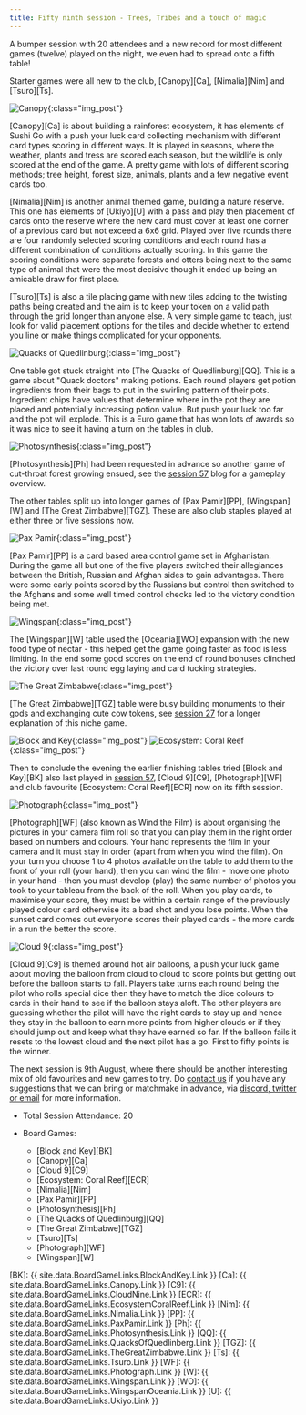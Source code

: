 ```yaml
---
title: Fifty ninth session - Trees, Tribes and a touch of magic
---
```


A bumper session with 20 attendees and a new record for most different games (twelve) played on the night, we even had to spread onto a fifth table!

Starter games were all new to the club, [Canopy][Ca], [Nimalia][Nim] and [Tsuro][Ts]. 

![Canopy](/images/posts/2023_07_26/Canopy01.jpg "Canopy"){:class="img_post"}

[Canopy][Ca] is about building a rainforest ecosystem, it has elements of Sushi Go with a push your luck card collecting mechanism with different card types scoring in different ways. It is played in seasons, where the weather, plants and tress are scored each season, but the wildlife is only scored at the end of the game. A pretty game with lots of different scoring methods; tree height, forest size, animals, plants and a few negative event cards too.

[Nimalia][Nim] is another animal themed game, building a nature reserve. This one has elements of [Ukiyo][U] with a pass and play then placement of cards onto the reserve where the new card must cover at least one corner of a previous card but not exceed a 6x6 grid. Played over five rounds there are four randomly selected scoring conditions and each round has a different combination of conditions actually scoring. In this game the scoring conditions were separate forests and otters being next to the same type of animal that were the most decisive though it ended up being an amicable draw for first place.

[Tsuro][Ts] is also a tile placing game with new tiles adding to the twisting paths being created and the aim is to keep your token on a valid path through the grid longer than anyone else. A very simple game to teach, just look for valid placement options for the tiles and decide whether to extend you line or make things complicated for your opponents.

![Quacks of Quedlinburg](/images/posts/2023_07_26/Quacks01.jpg "Quacks of Quedlinburg"){:class="img_post"}

One table got stuck straight into [The Quacks of Quedlinburg][QQ]. This is a game about "Quack doctors" making potions. Each round players get potion ingredients from their bags to put in the swirling pattern of their pots. Ingredient chips have values that determine where in the pot they are placed and potentially increasing potion value. But push your luck too far and the pot will explode. This is a Euro game that has won lots of awards so it was nice to see it having a turn on the tables in club.

![Photosynthesis](/images/posts/2023_07_26/Photosynthesis01.jpg "Photosynthesis"){:class="img_post"}

[Photosynthesis][Ph] had been requested in advance so another game of cut-throat forest growing ensued, see the [session 57][57] blog for a gameplay overview.

The other tables split up into longer games of [Pax Pamir][PP], [Wingspan][W] and [The Great Zimbabwe][TGZ]. These are also club staples played at either three or five sessions now. 

![Pax Pamir](/images/posts/2023_07_26/PaxPamir01.jpg "Pax Pamir"){:class="img_post"}

[Pax Pamir][PP] is a card based area control game set in Afghanistan. During the game all but one of the five players switched their allegiances between the British, Russian and Afghan sides to gain advantages. There were some early points scored by the Russians but control then switched to the Afghans and some well timed control checks led to the victory condition being met.

![Wingspan](/images/posts/2023_07_26/Wingspan01.jpg "Wingspan"){:class="img_post"}

The [Wingspan][W] table used the [Oceania][WO] expansion with the new food type of nectar - this helped get the game going faster as food is less limiting. In the end some good scores on the end of round bonuses clinched the victory over last round egg laying and card tucking strategies.

![The Great Zimbabwe](/images/posts/2023_07_26/Zimbabwe01.jpg "The Great Zimbabwe"){:class="img_post"}

[The Great Zimbabwe][TGZ] table were busy building monuments to their gods and exchanging cute cow tokens, see [session 27][27] for a longer explanation of this niche game.

![Block and Key](/images/posts/2023_07_26/BlockKey01.jpg "Block and Key"){:class="img_post"}
![Ecosystem: Coral Reef](/images/posts/2023_07_26/CoralReef01.jpg "Ecosystem: Coral Reef"){:class="img_post"}

Then to conclude the evening the earlier finishing tables tried [Block and Key][BK] also last played in [session 57][57], [Cloud 9][C9], [Photograph][WF] and club favourite [Ecosystem: Coral Reef][ECR] now on its fifth session.

![Photograph](/images/posts/2023_07_26/Photograph01.jpg "Photograph"){:class="img_post"}

[Photograph][WF] (also known as Wind the Film) is about organising the pictures in your camera film roll so that you can play them in the right order based on numbers and colours. Your hand represents the film in your camera and it must stay in order (apart from when you wind the film). On your turn you choose 1 to 4 photos available on the table to add them to the front of your roll (your hand), then you can wind the film - move one photo in your hand - then you must develop (play) the same number of photos you took to your tableau from the back of the roll. When you play cards, to maximise your score, they must be within a certain range of the previously played colour card otherwise its a bad shot and you lose points. When the sunset card comes out everyone scores their played cards - the more cards in a run the better the score.

![Cloud 9](/images/posts/2023_07_26/CloudNine01.jpg "Cloud 9"){:class="img_post"}

[Cloud 9][C9] is themed around hot air balloons, a push your luck game about moving the balloon from cloud to cloud to score points but getting out before the balloon starts to fall. Players take turns each round being the pilot who rolls special dice then they have to match the dice colours to cards in their hand to see if the balloon stays aloft. The other players are guessing whether the pilot will have the right cards to stay up and hence they stay in the balloon to earn more points from higher clouds or if they should jump out and keep what they have earned so far. If the balloon fails it resets to the lowest cloud and the next pilot has a go. First to fifty points is the winner.

The next session is 9th August, where there should be another interesting mix of old favourites and new games to try. Do [contact us][Contact] if you have any suggestions that we can bring or matchmake in advance, via [discord, twitter or email][Contact] for more information.

* Total Session Attendance: 20
* Board Games:

	 * [Block and Key][BK]
	 * [Canopy][Ca]
	 * [Cloud 9][C9]
	 * [Ecosystem: Coral Reef][ECR]
	 * [Nimalia][Nim]
	 * [Pax Pamir][PP]
	 * [Photosynthesis][Ph]
	 * [The Quacks of Quedlinburg][QQ]
	 * [The Great Zimbabwe][TGZ]
	 * [Tsuro][Ts]
	 * [Photograph][WF]
	 * [Wingspan][W]

 
[BK]: {{ site.data.BoardGameLinks.BlockAndKey.Link }}
[Ca]: {{ site.data.BoardGameLinks.Canopy.Link }}
[C9]: {{ site.data.BoardGameLinks.CloudNine.Link }}
[ECR]: {{ site.data.BoardGameLinks.EcosystemCoralReef.Link }}
[Nim]: {{ site.data.BoardGameLinks.Nimalia.Link }}
[PP]: {{ site.data.BoardGameLinks.PaxPamir.Link }}
[Ph]: {{ site.data.BoardGameLinks.Photosynthesis.Link }}
[QQ]: {{ site.data.BoardGameLinks.QuacksOfQuedlinberg.Link }}
[TGZ]: {{ site.data.BoardGameLinks.TheGreatZimbabwe.Link }}
[Ts]: {{ site.data.BoardGameLinks.Tsuro.Link }}
[WF]: {{ site.data.BoardGameLinks.Photograph.Link }}
[W]: {{ site.data.BoardGameLinks.Wingspan.Link }}
[WO]: {{ site.data.BoardGameLinks.WingspanOceania.Link }}
[U]: {{ site.data.BoardGameLinks.Ukiyo.Link }}

[27]: /2022/04/06/twentyseventh-session.html
[57]: /2023/06/28/fiftyseventh-session.html


[Contact]: /Contact.html

